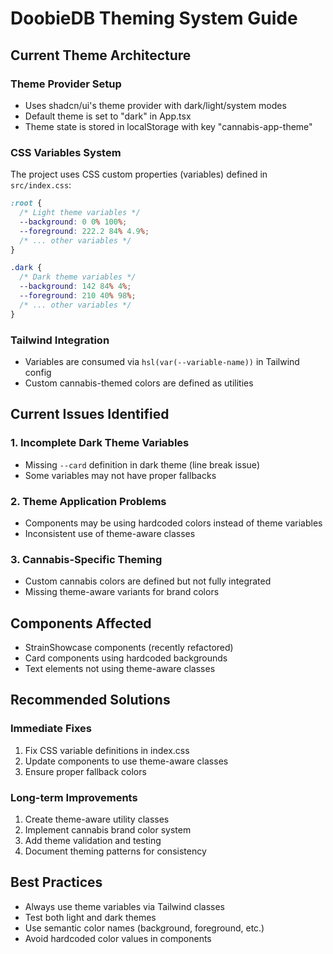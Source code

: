 
# DoobieDB Theming System Guide

## Current Theme Architecture

### Theme Provider Setup
- Uses shadcn/ui's theme provider with dark/light/system modes
- Default theme is set to "dark" in App.tsx
- Theme state is stored in localStorage with key "cannabis-app-theme"

### CSS Variables System
The project uses CSS custom properties (variables) defined in `src/index.css`:

```css
:root {
  /* Light theme variables */
  --background: 0 0% 100%;
  --foreground: 222.2 84% 4.9%;
  /* ... other variables */
}

.dark {
  /* Dark theme variables */
  --background: 142 84% 4%;
  --foreground: 210 40% 98%;
  /* ... other variables */
}
```

### Tailwind Integration
- Variables are consumed via `hsl(var(--variable-name))` in Tailwind config
- Custom cannabis-themed colors are defined as utilities

## Current Issues Identified

### 1. Incomplete Dark Theme Variables
- Missing `--card` definition in dark theme (line break issue)
- Some variables may not have proper fallbacks

### 2. Theme Application Problems
- Components may be using hardcoded colors instead of theme variables
- Inconsistent use of theme-aware classes

### 3. Cannabis-Specific Theming
- Custom cannabis colors are defined but not fully integrated
- Missing theme-aware variants for brand colors

## Components Affected
- StrainShowcase components (recently refactored)
- Card components using hardcoded backgrounds
- Text elements not using theme-aware classes

## Recommended Solutions

### Immediate Fixes
1. Fix CSS variable definitions in index.css
2. Update components to use theme-aware classes
3. Ensure proper fallback colors

### Long-term Improvements
1. Create theme-aware utility classes
2. Implement cannabis brand color system
3. Add theme validation and testing
4. Document theming patterns for consistency

## Best Practices
- Always use theme variables via Tailwind classes
- Test both light and dark themes
- Use semantic color names (background, foreground, etc.)
- Avoid hardcoded color values in components
